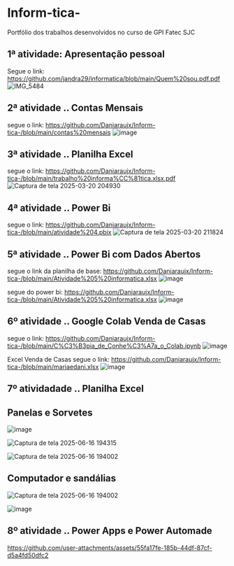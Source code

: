 # Inform-tica-
Portfólio dos trabalhos desenvolvidos no curso de GPI Fatec SJC
## 1ª atividade: Apresentação pessoal
Segue o link: https://github.com/jandra29/informatica/blob/main/Quem%20sou.pdf.pdf
![IMG_5484](https://github.com/user-attachments/assets/6a6bb6fb-f58d-40b1-adcc-8af46ac8c495)
## 2ª atividade .. Contas Mensais
segue o link: https://github.com/Daniaraujx/Inform-tica-/blob/main/contas%20mensais
![image](https://github.com/user-attachments/assets/7e825a83-5d58-4f89-9d92-99a624ef05ff)
## 3ª atividade .. Planilha Excel 
segue o link: https://github.com/Daniaraujx/Inform-tica-/blob/main/trabalho%20informa%CC%81tica.xlsx.pdf
![Captura de tela 2025-03-20 204930](https://github.com/user-attachments/assets/9e4189ab-bbdc-4573-a5d9-82481b34bf9a)
## 4ª atividade .. Power Bi 
segue o link: https://github.com/Daniaraujx/Inform-tica-/blob/main/atividade%204.pbix
![Captura de tela 2025-03-20 211824](https://github.com/user-attachments/assets/ab1b68f1-7c0c-4bb3-997c-ab7f2435cbbc)
## 5ª atividade .. Power Bi com Dados Abertos
segue o link da planilha de base: https://github.com/Daniaraujx/Inform-tica-/blob/main/Atividade%205%20informatica.xlsx
![image](https://github.com/user-attachments/assets/6f8b2d95-50be-4a21-a91d-a06ca7d57260)

segue do power bi: https://github.com/Daniaraujx/Inform-tica-/blob/main/Atividade%205%20informatica.xlsx
![image](https://github.com/user-attachments/assets/4e4cc721-bdf4-44bc-94d8-7a47deb6e977)

## 6º atividade .. Google Colab Venda de Casas
segue o link: https://github.com/Daniaraujx/Inform-tica-/blob/main/C%C3%B3pia_de_Conhe%C3%A7a_o_Colab.ipynb
![image](https://github.com/user-attachments/assets/4ebb82b6-677f-4783-8063-7f441f013747)

Excel Venda de Casas
segue o link: https://github.com/Daniaraujx/Inform-tica-/blob/main/mariaedani.xlsx
![image](https://github.com/user-attachments/assets/615d1a06-df36-4efc-8eb1-968bd7ab3eab)

## 7º atividadade .. Planilha Excel 
## Panelas e Sorvetes
![image](https://github.com/user-attachments/assets/25da0ef2-88bc-4ae5-a5c5-a6a07bc7c010)

![Captura de tela 2025-06-16 194315](https://github.com/user-attachments/assets/7d2d823e-b7d9-45f2-b1f2-62a97a9eb989)

![Captura de tela 2025-06-16 194002](https://github.com/user-attachments/assets/6078bdba-0569-4173-8748-b84259d05ca8)

## Computador e sandálias
![Captura de tela 2025-06-16 194002](https://github.com/user-attachments/assets/fca4d180-7c19-4e91-b04d-172372aeaa9d)

![image](https://github.com/user-attachments/assets/d9dc458e-1831-4960-aa23-28d6633ad54c)


## 8º atividade .. Power Apps e Power Automade


https://github.com/user-attachments/assets/55fa17fe-185b-44df-87cf-d5a4fd50dfc2

